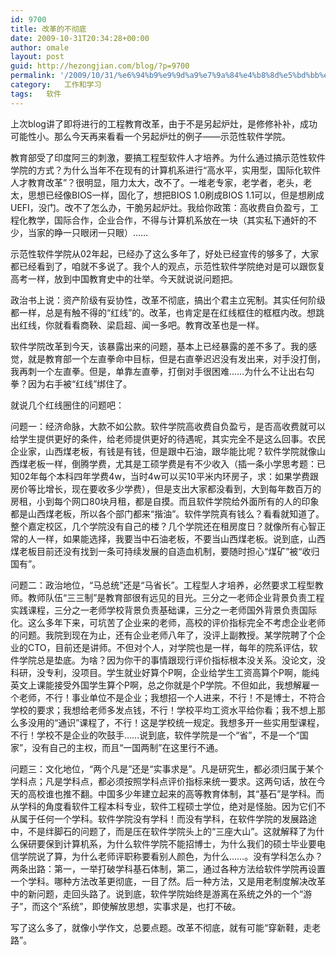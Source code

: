 ```yaml
---
id: 9700
title: 改革的不彻底
date: 2009-10-31T20:34:28+00:00
author: omale
layout: post
guid: http://hezongjian.com/blog/?p=9700
permalink: '/2009/10/31/%e6%94%b9%e9%9d%a9%e7%9a%84%e4%b8%8d%e5%bd%bb%e5%ba%95/'
category:   工作和学习  
tags:   软件
---
```

上次blog讲了即将进行的工程教育改革，由于不是另起炉灶，是修修补补，成功可能性小。那么今天再来看看一个另起炉灶的例子&mdash;&mdash;示范性软件学院。

教育部受了印度阿三的刺激，要搞工程型软件人才培养。为什么通过搞示范性软件学院的方式？为什么当年不在现有的计算机系进行&ldquo;高水平，实用型，国际化软件人才教育改革&rdquo;？很明显，阻力太大，改不了。一堆老专家，老学者，老头，老太，思想已经像BIOS一样，固化了，想把BIOS 1.0刷成BIOS 1.1可以，但是想刷成UEFI，没门。改不了怎么办，干脆另起炉灶。我给你政策：高收费自负盈亏，工程化教学，国际合作，企业合作，不得与计算机系放在一块（其实私下通奸的不少，当家的睁一只眼闭一只眼）&hellip;&hellip;

示范性软件学院从02年起，已经办了这么多年了，好处已经宣传的够多了，大家都已经看到了，咱就不多说了。我个人的观点，示范性软件学院绝对是可以跟恢复高考一样，放到中国教育史中的壮举。今天就说说问题把。

政治书上说：资产阶级有妥协性，改革不彻底，搞出个君主立宪制。其实任何阶级都一样，总是有触不得的&ldquo;红线&rdquo;的。改革，也肯定是在红线框住的框框内改。想跳出红线，你就看看商鞅、梁启超、闻一多吧。教育改革也是一样。

软件学院改革到今天，该暴露出来的问题，基本上已经暴露的差不多了。我的感觉，就是教育部一个左直拳命中目标，但是右直拳迟迟没有发出来，对手没打倒，我再刺一个左直拳。但是，单靠左直拳，打倒对手很困难&hellip;&hellip;为什么不让出右勾拳？因为右手被&ldquo;红线&rdquo;绑住了。

就说几个红线圈住的问题吧：

问题一：经济命脉，大款不如公款。软件学院高收费自负盈亏，是否高收费就可以给学生提供更好的条件，给老师提供更好的待遇呢，其实完全不是这么回事。农民企业家，山西煤老板，有钱是有钱，但是跟中石油，跟华能比呢？软件学院就像山西煤老板一样，倒腾学费，尤其是工硕学费是有不少收入（插一条小学思考题：已知02年每个本科四年学费4w，当时4w可以买10平米内环房子，求：如果学费跟房价等比增长，现在要收多少学费），但是支出大家都没看到，大到每年数百万的房租，小到每个网口80块月租，都是自摸。而且软件学院给外面所有的人的印象都是山西煤老板，所以各个部门都来&ldquo;揩油&rdquo;。软件学院真有钱么？看看就知道了。整个嘉定校区，几个学院没有自己的楼？几个学院还在租房度日？就像所有心智正常的人一样，如果能选择，我要当中石油老板，不要当山西煤老板。说到底，山西煤老板目前还没有找到一条可持续发展的自造血机制，要随时担心&ldquo;煤矿&rdquo;被&ldquo;收归国有&rdquo;。

问题二：政治地位，&ldquo;马总统&rdquo;还是&ldquo;马省长&rdquo;。工程型人才培养，必然要求工程型教师。教师队伍&ldquo;三三制&rdquo;是教育部很有远见的目光。三分之一老师企业背景负责工程实践课程，三分之一老师学校背景负责基础课，三分之一老师国外背景负责国际化。这么多年下来，可坑苦了企业来的老师，高校的评价指标完全不考虑企业老师的问题。我院到现在为止，还有企业老师八年了，没评上副教授。某学院聘了个企业的CTO，目前还是讲师。不但对个人，对学院也是一样，每年的院系评估，软件学院总是垫底。为啥？因为你干的事情跟现行评价指标根本没关系。没论文，没科研，没专利，没项目。学生就业好算个P啊，企业给学生工资高算个P啊，能纯英文上课能接受外国学生算个P啊，总之你就是个P学院。不但如此，我想解雇一个老师，不行！事业单位不是企业；我想招一个人进来，不行！不是博士，不符合学校的要求；我想给老师多发点钱，不行！学校平均工资水平给你看；我不想上那么多没用的&ldquo;通识&rdquo;课程了，不行！这是学校统一规定。我想多开一些实用型课程，不行！学校不是企业的吹鼓手&hellip;&hellip;说到底，软件学院是一个&ldquo;省&rdquo;，不是一个&ldquo;国家&rdquo;，没有自己的主权，而且&ldquo;一国两制&rdquo;在这里行不通。

问题三：文化地位，&ldquo;两个凡是&rdquo;还是&ldquo;实事求是&rdquo;。凡是研究生，都必须归属于某个学科点；凡是学科点，都必须按照学科点评价指标来统一要求。这两句话，放在今天的高校谁也推不翻。中国多少年建立起来的高等教育体制，其&ldquo;基石&rdquo;是学科。而从学科的角度看软件工程本科专业，软件工程硕士学位，绝对是怪胎。因为它们不从属于任何一个学科。软件学院没有学科！而没有学科，在软件学院的发展路途中，不是绊脚石的问题了，而是压在软件学院头上的&ldquo;三座大山&rdquo;。这就解释了为什么保研要保到计算机系，为什么软件学院不能招博士，为什么我们的硕士毕业要电信学院说了算，为什么老师评职称要看别人颜色，为什么&hellip;&hellip;。没有学科怎么办？两条出路：第一，一举打破学科基石体制，第二，通过各种方法给软件学院再设置一个学科。哪种方法改革更彻底，一目了然。后一种方法，又是用老制度解决改革中的新问题，走回头路了。说到底，软件学院始终是游离在系统之外的一个&ldquo;游子&rdquo;，而这个&ldquo;系统&rdquo;，即使解放思想，实事求是，也打不破。

写了这么多了，就像小学作文，总要点题。改革不彻底，就有可能&ldquo;穿新鞋，走老路&rdquo;。

&nbsp;